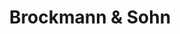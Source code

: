 ---
title: "Brockmann & Sohn"
url: /geestland/brockmann-und-sohn-debstedter-strasse/
shop: Autowerkstatt
---
